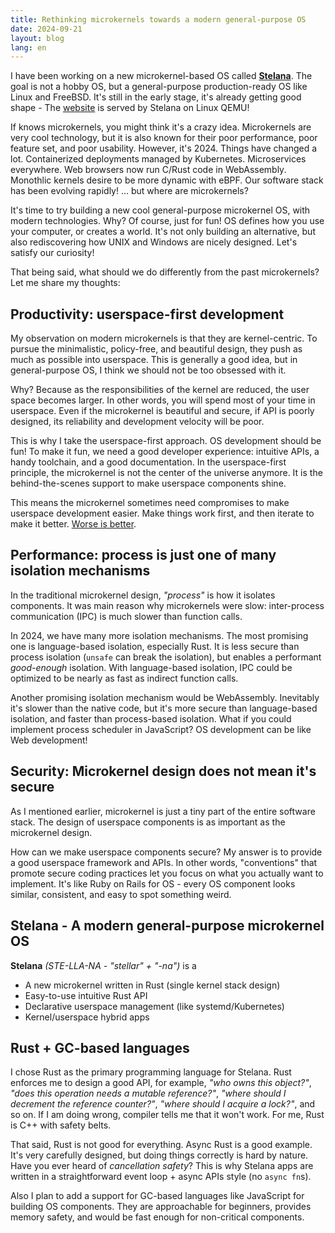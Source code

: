 ```yaml
---
title: Rethinking microkernels towards a modern general-purpose OS
date: 2024-09-21
layout: blog
lang: en
---
```


I have been working on a new microkernel-based OS called **[Stelana](https://stelana.org)**. The goal is not a hobby OS, but a general-purpose production-ready OS like Linux and FreeBSD. It's still in the early stage, it's already getting good shape - The [website](https://stelana.org) is served by Stelana on Linux QEMU!

If knows microkernels, you might think it's a crazy idea. Microkernels are very cool technology, but it is also known for their poor performance, poor feature set, and poor usability. However, it's 2024. Things have changed a lot. Containerized deployments managed by Kubernetes. Microservices everywhere. Web browsers now run C/Rust code in WebAssembly. Monothlic kernels desire to be more dynamic with eBPF. Our software stack has been evolving rapidly! ... but where are microkernels?

It's time to try building a new cool general-purpose microkernel OS, with modern technologies. Why? Of course, just for fun! OS defines how you use your computer, or creates a world. It's not only building an alternative, but also rediscovering how UNIX and Windows are nicely designed. Let's satisfy our curiosity!

That being said, what should we do differently from the past microkernels? Let me share my thoughts:

## Productivity: userspace-first development

My observation on modern microkernels is that they are kernel-centric. To pursue the minimalistic, policy-free, and beautiful design, they push as much as possible into userspace. This is generally a good idea, but in general-purpose OS, I think we should not be too obsessed with it.

Why? Because as the responsibilities of the kernel are reduced, the user space becomes larger. In other words, you will spend most of your time in userspace. Even if the microkernel is beautiful and secure, if API is poorly designed, its reliability and development velocity will be poor.

This is why I take the userspace-first approach. OS development should be fun! To make it fun, we need a good developer experience: intuitive APIs, a handy toolchain, and a good documentation. In the userspace-first principle, the microkernel is not the center of the universe anymore. It is the behind-the-scenes support to make userspace components shine.

This means the microkernel sometimes need compromises to make userspace development easier. Make things work first, and then iterate to make it better. [Worse is better](https://www.dreamsongs.com/WIB.html).

## Performance: process is just one of many isolation mechanisms

In the traditional microkernel design, *"process"* is how it isolates components. It was main reason why microkernels were slow: inter-process communication (IPC) is much slower than function calls.

In 2024, we have many more isolation mechanisms. The most promising one is language-based isolation, especially Rust. It is less secure than process isolation (`unsafe` can break the isolation), but enables a performant *good-enough* isolation. With language-based isolation, IPC could be optimized to be nearly as fast as indirect function calls.

Another promising isolation mechanism would be WebAssembly. Inevitably it's slower than the native code, but it's more secure than language-based isolation, and faster than process-based isolation. What if you could implement process scheduler in JavaScript? OS development can be like Web development!

## Security: Microkernel design does not mean it's secure

As I mentioned earlier, microkernel is just a tiny part of the entire software stack. The design of userspace components is as important as the microkernel design.

How can we make userspace components secure? My answer is to provide a good userspace framework and APIs. In other words, "conventions" that promote secure coding practices let you focus on what you actually want to implement. It's like Ruby on Rails for OS - every OS component looks similar, consistent, and easy to spot something weird.

## Stelana - A modern general-purpose microkernel OS

**Stelana** *(STE-LLA-NA - "stellar" + "-na")* is a

- A new microkernel written in Rust (single kernel stack design)
- Easy-to-use intuitive Rust API
- Declarative userspace management (like systemd/Kubernetes)
- Kernel/userspace hybrid apps

## Rust + GC-based languages

I chose Rust as the primary programming language for Stelana. Rust enforces me to design a good API, for example, *"who owns this object?"*, *"does this operation needs a mutable reference?"*, *"where should I decrement the reference counter?"*, *"where should I acquire a lock?"*, and so on. If I am doing wrong, compiler tells me that it won't work. For me, Rust is C++ with safety belts.

That said, Rust is not good for everything. Async Rust is a good example. It's very carefully designed, but doing things correctly is hard by nature. Have you ever heard of *cancellation safety*? This is why Stelana apps are written in a straightforward event loop + async APIs style (no `async fn`s).

Also I plan to add a support for GC-based languages like JavaScript for building OS components. They are approachable for beginners, provides memory safety, and would be fast enough for non-critical components.
